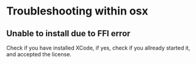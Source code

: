 # Troubleshooting within osx

## Unable to install due to FFI error

Check if you have installed XCode, if yes, check if you allready started it, and accepted the license.